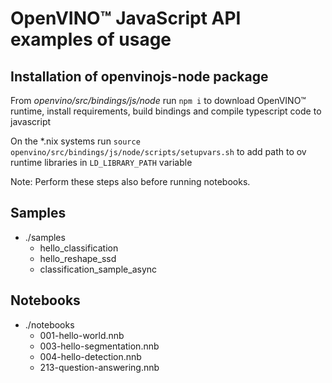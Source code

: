 # OpenVINO™ JavaScript API examples of usage

## Installation of openvinojs-node package
From *openvino/src/bindings/js/node* run `npm i` to download OpenVINO™ runtime, install requirements, build bindings and compile typescript code to javascript

On the *.nix systems run `source openvino/src/bindings/js/node/scripts/setupvars.sh` to add path to ov runtime libraries in `LD_LIBRARY_PATH` variable

Note: Perform these steps also before running notebooks.

## Samples
- ./samples
  - hello_classification
  - hello_reshape_ssd
  - classification_sample_async

## Notebooks
- ./notebooks
  - 001-hello-world.nnb
  -   003-hello-segmentation.nnb
  -   004-hello-detection.nnb
  -   213-question-answering.nnb
